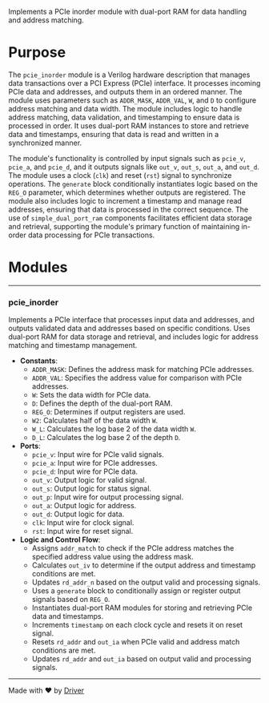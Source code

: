 <!--------------------------------------------------------------------------------->
<!-- IMPORTANT: This file is auto-generated by Driver (https://driver.ai). -------->
<!-- Manual edits may be overwritten on future commits. --------------------------->
<!--------------------------------------------------------------------------------->

Implements a PCIe inorder module with dual-port RAM for data handling and address matching.

# Purpose
The `pcie_inorder` module is a Verilog hardware description that manages data transactions over a PCI Express (PCIe) interface. It processes incoming PCIe data and addresses, and outputs them in an ordered manner. The module uses parameters such as `ADDR_MASK`, `ADDR_VAL`, `W`, and `D` to configure address matching and data width. The module includes logic to handle address matching, data validation, and timestamping to ensure data is processed in order. It uses dual-port RAM instances to store and retrieve data and timestamps, ensuring that data is read and written in a synchronized manner.

The module's functionality is controlled by input signals such as `pcie_v`, `pcie_a`, and `pcie_d`, and it outputs signals like `out_v`, `out_s`, `out_a`, and `out_d`. The module uses a clock (`clk`) and reset (`rst`) signal to synchronize operations. The `generate` block conditionally instantiates logic based on the `REG_O` parameter, which determines whether outputs are registered. The module also includes logic to increment a timestamp and manage read addresses, ensuring that data is processed in the correct sequence. The use of `simple_dual_port_ram` components facilitates efficient data storage and retrieval, supporting the module's primary function of maintaining in-order data processing for PCIe transactions.
# Modules

---
### pcie\_inorder
Implements a PCIe interface that processes input data and addresses, and outputs validated data and addresses based on specific conditions. Uses dual-port RAM for data storage and retrieval, and includes logic for address matching and timestamp management.
- **Constants**:
    - ``ADDR_MASK``: Defines the address mask for matching PCIe addresses.
    - ``ADDR_VAL``: Specifies the address value for comparison with PCIe addresses.
    - ``W``: Sets the data width for PCIe data.
    - ``D``: Defines the depth of the dual-port RAM.
    - ``REG_O``: Determines if output registers are used.
    - ``W2``: Calculates half of the data width `W`.
    - ``W_L``: Calculates the log base 2 of the data width `W`.
    - ``D_L``: Calculates the log base 2 of the depth `D`.
- **Ports**:
    - ``pcie_v``: Input wire for PCIe valid signals.
    - ``pcie_a``: Input wire for PCIe addresses.
    - ``pcie_d``: Input wire for PCIe data.
    - ``out_v``: Output logic for valid signal.
    - ``out_s``: Output logic for status signal.
    - ``out_p``: Input wire for output processing signal.
    - ``out_a``: Output logic for address.
    - ``out_d``: Output logic for data.
    - ``clk``: Input wire for clock signal.
    - ``rst``: Input wire for reset signal.
- **Logic and Control Flow**:
    - Assigns `addr_match` to check if the PCIe address matches the specified address value using the address mask.
    - Calculates `out_iv` to determine if the output address and timestamp conditions are met.
    - Updates `rd_addr_n` based on the output valid and processing signals.
    - Uses a `generate` block to conditionally assign or register output signals based on `REG_O`.
    - Instantiates dual-port RAM modules for storing and retrieving PCIe data and timestamps.
    - Increments `timestamp` on each clock cycle and resets it on reset signal.
    - Resets `rd_addr` and `out_ia` when PCIe valid and address match conditions are met.
    - Updates `rd_addr` and `out_ia` based on output valid and processing signals.



---
Made with ❤️ by [Driver](https://www.driver.ai/)